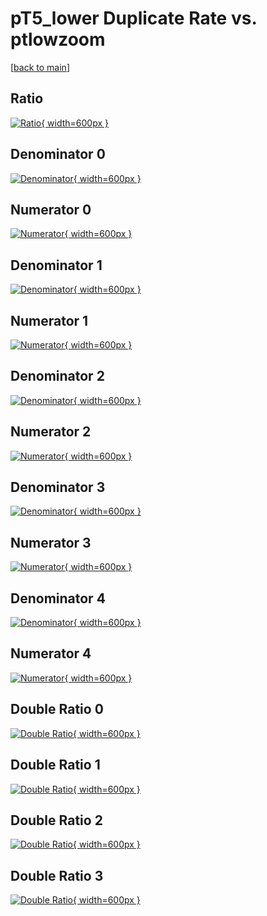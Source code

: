 # pT5_lower Duplicate Rate vs. ptlowzoom

[[back to main](./)]



## Ratio

[![Ratio](../mtv/var/pT5_lower_duplrate_ptlowzoom.png){ width=600px }](../mtv/var/pT5_lower_duplrate_ptlowzoom.pdf)

## Denominator 0

[![Denominator](../mtv/den/pT5_lower_duplrate_ptlowzoom_den0.png){ width=600px }](../mtv/den/pT5_lower_duplrate_ptlowzoom_den0.pdf)

## Numerator 0

[![Numerator](../mtv/num/pT5_lower_duplrate_ptlowzoom_num0.png){ width=600px }](../mtv/num/pT5_lower_duplrate_ptlowzoom_num0.pdf)

## Denominator 1

[![Denominator](../mtv/den/pT5_lower_duplrate_ptlowzoom_den1.png){ width=600px }](../mtv/den/pT5_lower_duplrate_ptlowzoom_den1.pdf)

## Numerator 1

[![Numerator](../mtv/num/pT5_lower_duplrate_ptlowzoom_num1.png){ width=600px }](../mtv/num/pT5_lower_duplrate_ptlowzoom_num1.pdf)

## Denominator 2

[![Denominator](../mtv/den/pT5_lower_duplrate_ptlowzoom_den2.png){ width=600px }](../mtv/den/pT5_lower_duplrate_ptlowzoom_den2.pdf)

## Numerator 2

[![Numerator](../mtv/num/pT5_lower_duplrate_ptlowzoom_num2.png){ width=600px }](../mtv/num/pT5_lower_duplrate_ptlowzoom_num2.pdf)

## Denominator 3

[![Denominator](../mtv/den/pT5_lower_duplrate_ptlowzoom_den3.png){ width=600px }](../mtv/den/pT5_lower_duplrate_ptlowzoom_den3.pdf)

## Numerator 3

[![Numerator](../mtv/num/pT5_lower_duplrate_ptlowzoom_num3.png){ width=600px }](../mtv/num/pT5_lower_duplrate_ptlowzoom_num3.pdf)

## Denominator 4

[![Denominator](../mtv/den/pT5_lower_duplrate_ptlowzoom_den4.png){ width=600px }](../mtv/den/pT5_lower_duplrate_ptlowzoom_den4.pdf)

## Numerator 4

[![Numerator](../mtv/num/pT5_lower_duplrate_ptlowzoom_num4.png){ width=600px }](../mtv/num/pT5_lower_duplrate_ptlowzoom_num4.pdf)

## Double Ratio 0

[![Double Ratio](../mtv/ratio/pT5_lower_duplrate_ptlowzoom_ratio0.png){ width=600px }](../mtv/ratio/pT5_lower_duplrate_ptlowzoom_ratio0.pdf)

## Double Ratio 1

[![Double Ratio](../mtv/ratio/pT5_lower_duplrate_ptlowzoom_ratio1.png){ width=600px }](../mtv/ratio/pT5_lower_duplrate_ptlowzoom_ratio1.pdf)

## Double Ratio 2

[![Double Ratio](../mtv/ratio/pT5_lower_duplrate_ptlowzoom_ratio2.png){ width=600px }](../mtv/ratio/pT5_lower_duplrate_ptlowzoom_ratio2.pdf)

## Double Ratio 3

[![Double Ratio](../mtv/ratio/pT5_lower_duplrate_ptlowzoom_ratio3.png){ width=600px }](../mtv/ratio/pT5_lower_duplrate_ptlowzoom_ratio3.pdf)

